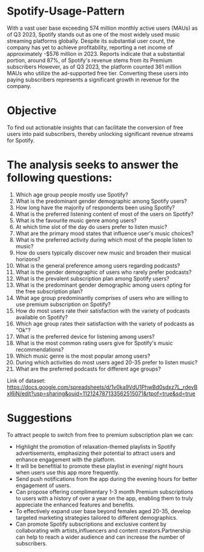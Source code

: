 # Spotify-Usage-Pattern
With a vast user base exceeding 574 million monthly active users (MAUs) as of Q3 2023, Spotify stands out as one of the most widely used music streaming platforms globally. Despite its substantial user count, the company has yet to achieve profitability, reporting a net income of approximately -$576 million in 2023.
Reports indicate that a substantial portion, around 87%, of Spotify's revenue stems from its Premium subscribers
However, as of Q3 2023, the platform counted 361 million MAUs who utilize the ad-supported free tier. Converting these users into paying subscribers represents a significant growth in revenue for the company.

# Objective
To find out actionable insights that can facilitate the conversion of free users into paid subscribers, thereby unlocking significant revenue streams for Spotify.

# The analysis seeks to answer the following questions:
1. Which age group people mostly use Spotify?
2. What is the predominant gender demographic among Spotify users?
3. How long have the majority of respondents been using Spotify?
4. What is the preferred listening content of most of the users on Spotify?
5. What is the favourite music genre among users?
6. At which time slot of the day do users prefer to listen music?
7. What are the primary mood states that influence user's music choices?
8. What is the preferred activity during which most of the people listen to music?
9. How do users typically discover new music and broaden their musical horizons?
10. What is the general preference among users regarding podcasts?
11. What is the gender demographic of users who rarely prefer podcasts?
12. What is the prevalent subscription plan among Spotify users?
13. What is the predominant gender demographic among users opting for the free subscription plan?
14. What age group predominantly comprises of users who are willing to use premium subscription on Spotify?
15. How do most users rate their satisfaction with the variety of podcasts available on Spotify?
16. Which age group rates their satisfaction with the variety of podcasts as "Ok"?
17. What is the preferred device for listening among users?
18. What is the most common rating users give for Spotify's music recommendations?
19. Which music genre is the most popular among users?
20. During which activities do most users aged 20-35 prefer to listen music?
21. What are the preferred podcasts for different age groups?

Link of dataset: https://docs.google.com/spreadsheets/d/1v0ka9VdU1PhwBd0sdxz7L_rdevBxl6jN/edit?usp=sharing&ouid=112124787133562515071&rtpof=true&sd=true

# Suggestions
To attract people to switch from free to premium subscription plan we can:

* Highlight the promotion of relaxation-themed playlists in Spotify advertisements, emphasizing their potential to attract users and enhance engagement with the platform.  
* It will be benefitial to promote these playlist in evening/ night hours when users use this app more frequently.    
* Send push notifications from the app during the evening hours for better engagement of users.  
* Can propose offering complimentary 1-3 month Premium subscriptions to users with a history of over a year on the app, enabling them to truly appreciate the enhanced features and benefits.    
* To effectively expand user base beyond females aged 20-35, develop targeted marketing strategies tailored to different demographics.  
* Can promote Spotify subscriptions and exclusive content by collaborating with artists,influencers and content creators.Partnership can help to reach a wider audience and can increase the number of subscribers.
